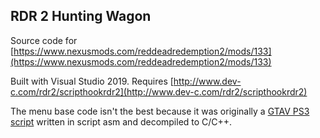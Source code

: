 ## RDR 2 Hunting Wagon

Source code for [https://www.nexusmods.com/reddeadredemption2/mods/133](https://www.nexusmods.com/reddeadredemption2/mods/133)

Built with Visual Studio 2019. Requires [http://www.dev-c.com/rdr2/scripthookrdr2](http://www.dev-c.com/rdr2/scripthookrdr2)

The menu base code isn't the best because it was originally a [GTAV PS3 script](https://github.com/Three-Socks/GTAV-Menu-Base) written in script asm and decompiled to C/C++.
